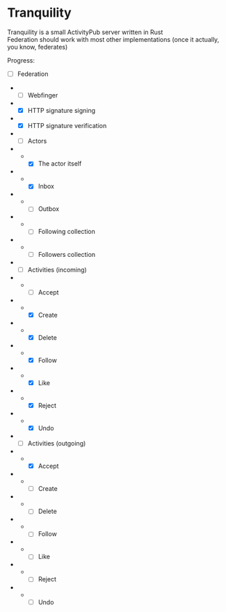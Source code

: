 # Tranquility

Tranquility is a small ActivityPub server written in Rust  
Federation should work with most other implementations (once it actually, you know, federates)  

Progress:

- [ ] Federation
- - [ ] Webfinger
- - [x] HTTP signature signing
- - [x] HTTP signature verification
- - [ ] Actors
- - - [x] The actor itself
- - - [x] Inbox
- - - [ ] Outbox
- - - [ ] Following collection
- - - [ ] Followers collection
- - [ ] Activities (incoming)
- - - [ ] Accept
- - - [x] Create
- - - [x] Delete
- - - [x] Follow
- - - [x] Like
- - - [x] Reject
- - - [x] Undo
- - [ ] Activities (outgoing)
- - - [x] Accept
- - - [ ] Create
- - - [ ] Delete
- - - [ ] Follow
- - - [ ] Like
- - - [ ] Reject
- - - [ ] Undo
